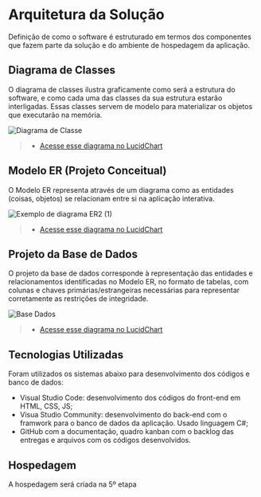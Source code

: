 # Arquitetura da Solução

Definição de como o software é estruturado em termos dos componentes que fazem parte da solução e do ambiente de hospedagem da aplicação.

## Diagrama de Classes

O diagrama de classes ilustra graficamente como será a estrutura do software, e como cada uma das classes da sua estrutura estarão interligadas. Essas classes servem de modelo para materializar os objetos que executarão na memória.

![Diagrama de Classe](https://github.com/user-attachments/assets/2feaf828-4e84-4b7d-9693-e60543b4178e)


> - [Acesse esse diagrama no LucidChart](https://lucid.app/lucidchart/141f07c4-2890-4d94-9557-14f768f92d9d/edit?viewport_loc=-480%2C-94%2C666%2C2008%2C0_0&invitationId=inv_b4ae7e4c-6370-4286-ac57-ce82db47f3f6)

## Modelo ER (Projeto Conceitual)

O Modelo ER representa através de um diagrama como as entidades (coisas, objetos) se relacionam entre si na aplicação interativa.

![Exemplo de diagrama ER2 (1)](https://github.com/user-attachments/assets/724de0be-2e47-4c3c-ac2e-a23492b96a39)



> - [Acesse esse diagrama no LucidChart](https://lucid.app/lucidchart/39fcd288-4154-4af5-ba36-ca169a180f85/edit?viewport_loc=-482%2C-257%2C1468%2C2994%2C0_0&invitationId=inv_7de2d0be-7c7e-4b16-ad9a-07f8266dfe5b)

## Projeto da Base de Dados

O projeto da base de dados corresponde à representação das entidades e relacionamentos identificadas no Modelo ER, no formato de tabelas, com colunas e chaves primárias/estrangeiras necessárias para representar corretamente as restrições de integridade.
 
![Base Dados](https://github.com/user-attachments/assets/5047d557-43c0-4e80-9907-b2a5375e3789)



> - [Acesse esse diagrama no LucidChart](https://lucid.app/lucidchart/d8da34d6-263e-401f-b06d-2341092ff27d/edit?viewport_loc=-1305%2C-1108%2C1088%2C2219%2C0_0&invitationId=inv_f84c5a0c-7091-47dd-9049-2bd22be0fc72)

## Tecnologias Utilizadas

Foram utilizados os sistemas abaixo para desenvolvimento dos códigos e banco de dados:

- Visual Studio Code: desenvolvimento dos códigos do front-end em HTML, CSS, JS;
- Visua Studio Community: desenvolvimento do back-end com o framwork para o banco de dados da aplicação. Usado linguagem C#;
- GitHub com a documentação, quadro kanban com o backlog das entregas e arquivos com os códigos desenvolvidos.

## Hospedagem

A hospedagem será criada na 5º etapa

